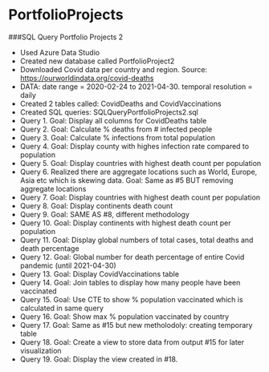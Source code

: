 # PortfolioProjects

###SQL Query Portfolio Projects 2
- Used Azure Data Studio
- Created new database called PortfolioProject2
- Downloaded Covid data per country and region. Source: https://ourworldindata.org/covid-deaths
- DATA: date range = 2020-02-24 to 2021-04-30. temporal resolution = daily
- Created 2 tables called: CovidDeaths and CovidVaccinations
- Created SQL queries: SQLQueryPortfolioProjects2.sql
- Query 1. Goal: Display all columns for CovidDeaths table
- Query 2. Goal: Calculate % deaths from # infected people
- Query 3. Goal: Calculate % infections from total population
- Query 4. Goal: Display county with highes infection rate compared to population
- Query 5. Goal: Display countries with highest death count per population
- Query 6. Realized there are aggregate locations such as World, Europe, Asia etc which is skewing data. Goal: Same as #5 BUT removing aggregate locations
- Query 7. Goal: Display countries with highest death count per population
- Query 8. Goal: Display continents death count
- Query 9. Goal: SAME AS #8, different methodology
- Query 10. Goal: Display continents with highest death count per population
- Query 11. Goal: Display global numbers of total cases, total deaths and death percentage
- Query 12. Goal: Global number for death percentage of entire Covid pandemic (until 2021-04-30)
- Query 13. Goal: Display CovidVaccinations table
- Query 14. Goal: Join tables to display how many people have been vaccinated
- Query 15. Goal: Use CTE to show % population vaccinated which is calculated in same query
- Query 16. Goal: Show max % population vaccinated by country
- Query 17. Goal: Same as #15 but new metholodoly: creating temporary table
- Query 18. Goal: Create a view to store data from output #15 for later visualization
- Query 19. Goal: Display the view created in #18.
